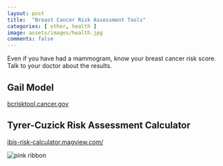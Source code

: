 ```yaml
---
layout: post
title:  "Breast Cancer Risk Assessment Tools"
categories: [ other, health ]
image: assets/images/health.jpg
comments: false
---
```


Even if you have had a mammogram, know your breast cancer risk score.  Talk to your doctor about the results.

## Gail Model 
[bcrisktool.cancer.gov](https://bcrisktool.cancer.gov/)

## Tyrer-Cuzick Risk Assessment Calculator
[ibis-risk-calculator.magview.com/](https://ibis-risk-calculator.magview.com/)

![pink ribbon](https://breastcancerprogress.ca/wp-content/uploads/2022/08/ribbon.png")